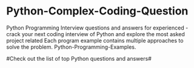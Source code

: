 # Python-Complex-Coding-Question
Python Programming Interview questions and answers for experienced - crack your next coding interview of Python and explore the most asked project related 
Each program example contains multiple approaches to solve the problem. Python-Programming-Examples.

#Check out the list of top Python questions and answers#

